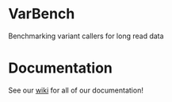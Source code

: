 # VarBench
Benchmarking variant callers for long read data

# Documentation
See our [wiki](wiki) for all of our documentation!
